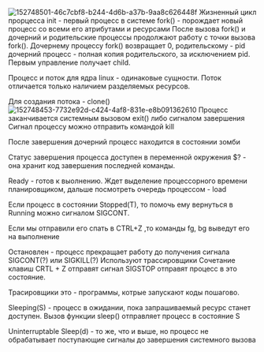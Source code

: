 ![152748501-46c7cbf8-b244-4d6b-a37b-9aa8c626448f](https://user-images.githubusercontent.com/90610084/152751806-24f28b37-290a-46ad-98de-50c2cb394b09.png)
Жизненный цикл прорцесса 
init - первый процесс в системе fork() - порождает новый процесс со всеми его атрибутами и ресурсами После вызова fork() и дочерний и родительские процессы продолжают работу с точки вызова fork(). Дочернему процессу fork() возвращает 0, родительскому - pid дочерний процесс - полная копия родительского, за исключением pid. Первым управление получает child.

Процесс и поток для ядра linux - одинаковые сущности. Поток отличается только наличием разделяемых ресурсов.

Для создания потока - clone()
![152748453-7732e92d-c424-4af8-831e-e8b091362610](https://user-images.githubusercontent.com/90610084/152751870-bb5c24b2-7ac0-480c-ae4c-0802f62831df.png)
Процесс заканчивается системным вызовом exit() либо сигналом завершения Сигнал процессу можно отправить командой kill

После завершения дочерний процесс находится в состоянии зомби

Статус завершения процесса доступен в переменной окружения $? - она хранит код завершения последней команды.

Ready - готов к выолнению. Ждет выделение процессорного времени планировщиком, дальше посмотреть очередь процессом - load

Если процесс в состоянии Stopped(T), то помочь ему вернуться в Running можно сигналом SIGCONT.

Если мы отправили его спать в CTRL+Z ,то команды fg, bg выведут его на выполнение

Остановлен - процесс прекращает работу до получения сигнала SIGCONT(?) или SIGKILL(?) Используют трассировщики Сочетание клавиш CRTL + Z отправят сигнал SIGSTOP отправят процесс в это состояние.

Трасировщики это - программы, котрые запускают коды пошагово.

Sleeping(S) - процесс в ожидании, пока запрашиваемый ресурс станет доступен. Вызов функции sleep() отправляет процесс в состояние S

Uninterruptable Sleep(d) - то же, что и выше, но процесс не обрабатывает поступающие сигналы до завершения системного вызова
